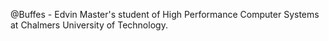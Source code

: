 @Buffes - Edvin
Master's student of High Performance Computer Systems at Chalmers University of Technology.

<!---
Buffes/Buffes is a ✨ special ✨ repository because its `README.md` (this file) appears on your GitHub profile.
You can click the Preview link to take a look at your changes.
--->
